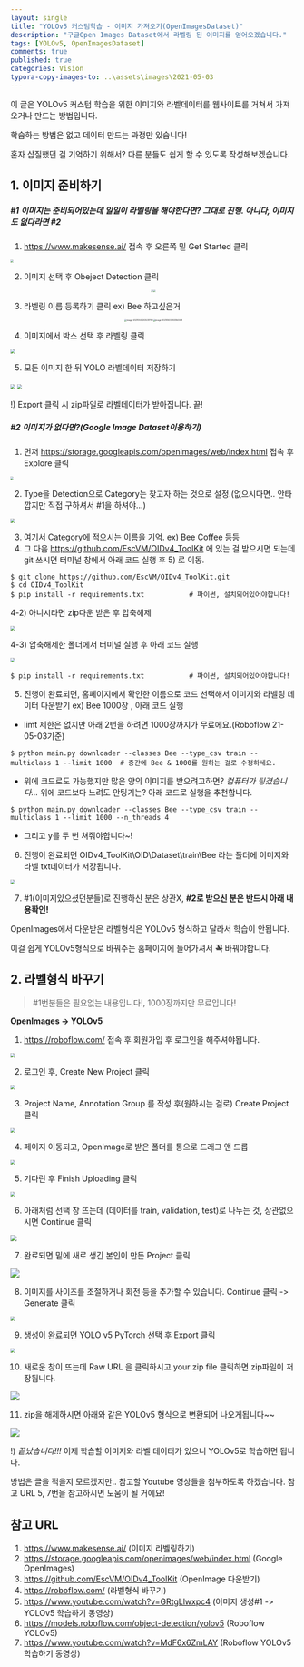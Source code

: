 ```yaml
---
layout: single
title: "YOLOv5 커스텀학습 - 이미지 가져오기(OpenImagesDataset)"
description: "구글Open Images Dataset에서 라벨링 된 이미지를 얻어오겠습니다."
tags: [YOLOv5, OpenImagesDataset]
comments: true
published: true
categories: Vision
typora-copy-images-to: ..\assets\images\2021-05-03
---
```


이 글은 YOLOv5 커스텀 학습을 위한 이미지와 라벨데이터를 웹사이트를 거쳐서 가져오거나 만드는 방법입니다.

학습하는 방법은 없고 데이터 만드는 과정만 있습니다!

혼자 삽질했던 걸 기억하기 위해서? 다른 분들도 쉽게 할 수 있도록 작성해보겠습니다.

## 1. 이미지 준비하기

##### #1 이미지는 준비되어있는데 일일이 라벨링을 해야한다면? 그대로 진행. 아니다, 이미지도 없다라면 #2

1. https://www.makesense.ai/ 접속 후 오른쪽 밑 Get Started 클릭

<img  src="\assets\images\2021-05-03\Make Sense - www.makesense.ai.png" style="zoom: 33%;" />

2. 이미지 선택 후 Obeject Detection 클릭

<p align="center"><img src="\assets\images\2021-05-03\Make Sense - www.makesense.ai2.png" style="zoom:25%;" /><img src="\assets\images\2021-05-03\Make Sense - www.makesense.ai3.png" style="zoom:25%;" /></p>

3. 라벨링 이름 등록하기 클릭 ex) Bee 하고싶은거

<p align="center"><img src="\assets\images\2021-05-03\Make Sense - www.makesense.ai4.png" alt="image-20210503203231796" style="zoom:25%;" /><img src="\assets\images\2021-05-03\Make Sense - www.makesense.ai5.png" alt="image-20210503203354508" style="zoom:25%;" /></p>

4. 이미지에서 박스 선택 후 라벨링 클릭

<img src="\assets\images\2021-05-03\Make Sense - www.makesense.ai6.png" style="zoom: 50%;" />

5. 모든 이미지 한 뒤 YOLO 라벨데이터 저장하기

<img src="\assets\images\2021-05-03\Make Sense - www.makesense.ai7.png" style="zoom:50%;" />

<img src="\assets\images\2021-05-03\Make Sense - www.makesense.ai8.png" style="zoom:50%;" />

!) Export 클릭 시 zip파일로 라벨데이터가 받아집니다. 끝!

##### #2 이미지가 없다면?(Google Image Dataset이용하기)

1. 먼저 https://storage.googleapis.com/openimages/web/index.html 접속 후 Explore 클릭

<img src="\assets\images\2021-05-03\Open Image Dataset1.PNG" style="zoom: 33%;" />

2. Type을 Detection으로 Category는 찾고자 하는 것으로 설정.(없으시다면.. 안타깝지만 직접 구하셔서 #1을 하셔야...)

<img src="\assets\images\2021-05-03\Open Image Dataset2.PNG" style="zoom:50%;" />

3. 여기서 Category에 적으시는 이름을 기억. ex) Bee Coffee 등등
4. 그 다음 https://github.com/EscVM/OIDv4_ToolKit 에 있는 걸 받으시면 되는데 git 쓰시면 터미널 창에서 아래 코드 실행 후 5) 로 이동.

```
$ git clone https://github.com/EscVM/OIDv4_ToolKit.git
$ cd OIDv4_ToolKit
$ pip install -r requirements.txt			# 파이썬, 설치되어있어야합니다!
```

4-2) 아니시라면 zip다운 받은 후 압축해제

<img src="\assets\images\2021-05-03\OIDv4Toolkit.PNG" style="zoom:50%;" />

4-3) 압축해제한 폴더에서 터미널 실행 후 아래 코드 실행

<img src="\assets\images\2021-05-03\Powershell.PNG" style="zoom:50%;" />

```
$ pip install -r requirements.txt			# 파이썬, 설치되어있어야합니다!
```

5. 진행이 완료되면, 홈페이지에서 확인한 이름으로 코드 선택해서 이미지와 라벨링 데이터 다운받기 ex) Bee 1000장 , 아래 코드 실행

- limt 제한은 없지만 아래 2번을 하려면 1000장까지가 무료에요.(Roboflow 21-05-03기준)

```
$ python main.py downloader --classes Bee --type_csv train --multiclass 1 --limit 1000	# 중간에 Bee & 1000를 원하는 걸로 수정하세요.
```

- 위에 코드로도 가능했지만 많은 양의 이미지를 받으려고하면? _컴퓨터가 팅겼습니다..._ 위에 코드보다 느려도 안팅기는? 아래 코드로 실행을 추천합니다.

```
$ python main.py downloader --classes Bee --type_csv train --multiclass 1 --limit 1000 --n_threads 4
```

- 그리고 y를 두 번 쳐줘야합니다~!

6. 진행이 완료되면 OIDv4_ToolKit\OID\Dataset\train\Bee 라는 폴더에 이미지와 라벨 txt데이터가 저장됩니다.

<img src="\assets\images\2021-05-03\Powershell2.PNG" style="zoom:50%;" />

7. #1(이미지있으셨던분들)로 진행하신 분은 상관X, **#2로 받으신 분은 반드시 아래 내용확인!**

OpenImages에서 다운받은 라벨형식은 YOLOv5 형식하고 달라서 학습이 안됩니다.

이걸 쉽게 YOLOv5형식으로 바꿔주는 홈페이지에 들어가셔서 **꼭** 바꿔야합니다.

## 2. 라벨형식 바꾸기

> #1번분들은 필요없는 내용입니다!, 1000장까지만 무료입니다!

**OpenImages -> YOLOv5**

1. https://roboflow.com/ 접속 후 회원가입 후 로그인을 해주셔야됩니다.

<img src="\assets\images\2021-05-03\roboflow1.PNG" style="zoom:50%;" />

2. 로그인 후, Create New Project 클릭

<img src="\assets\images\2021-05-03\roboflow2.PNG" style="zoom:50%;" />

3. Project Name, Annotation Group 를 작성 후(원하시는 걸로) Create Project 클릭

<img src="\assets\images\2021-05-03\roboflow3.PNG" style="zoom:50%;" />

4. 페이지 이동되고, OpenImage로 받은 폴더를 통으로 드래그 앤 드롭

<img src="\assets\images\2021-05-03\roboflow4.PNG" style="zoom:50%;" />

5. 기다린 후 Finish Uploading 클릭

<img src="\assets\images\2021-05-03\roboflow5.PNG" style="zoom:50%;" />

6. 아래처럼 선택 창 뜨는데 (데이터를 train, validation, test)로 나누는 것, 상관없으시면 Continue 클릭

<img src="\assets\images\2021-05-03\roboflow6.PNG" style="zoom: 67%;" />

7. 완료되면 밑에 새로 생긴 본인이 만든 Project 클릭

![](\assets\images\2021-05-03\roboflow7.PNG)

8. 이미지를 사이즈를 조절하거나 회전 등을 추가할 수 있습니다. Continue 클릭 -> Generate 클릭

<img src="\assets\images\2021-05-03\roboflow8.PNG" style="zoom:50%;" />

9. 생성이 완료되면 YOLO v5 PyTorch 선택 후 Export 클릭

<img src="\assets\images\2021-05-03\roboflow9.PNG" style="zoom:50%;" />

10. 새로운 창이 뜨는데 Raw URL 을 클릭하시고 your zip file 클릭하면 zip파일이 저장됩니다.

![](\assets\images\2021-05-03\roboflow10.PNG)

11. zip을 해제하시면 아래와 같은 YOLOv5 형식으로 변환되어 나오게됩니다~~

![](\assets\images\2021-05-03\roboflow11.PNG)

!) _끝났습니다!!!_ 이제 학습할 이미지와 라벨 데이터가 있으니 YOLOv5로 학습하면 됩니다.

방법은 글을 적을지 모르겠지만.. 참고할 Youtube 영상들을 첨부하도록 하겠습니다. 참고 URL 5, 7번을 참고하시면 도움이 될 거에요!

## 참고 URL

1. https://www.makesense.ai/ (이미지 라벨링하기)
2. https://storage.googleapis.com/openimages/web/index.html (Google OpenImages)
3. https://github.com/EscVM/OIDv4_ToolKit (OpenImage 다운받기)
4. https://roboflow.com/ (라벨형식 바꾸기)
5. https://www.youtube.com/watch?v=GRtgLlwxpc4 (이미지 생성#1 -> YOLOv5 학습하기 동영상)
6. https://models.roboflow.com/object-detection/yolov5 (Roboflow YOLOv5)
7. https://www.youtube.com/watch?v=MdF6x6ZmLAY (Roboflow YOLOv5학습하기 동영상)
